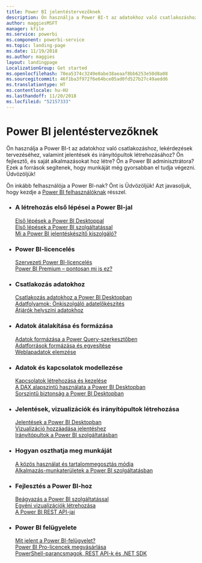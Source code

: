 ```yaml
---
title: Power BI jelentéstervezőknek
description: Ön használja a Power BI-t az adatokhoz való csatlakozáshoz, lekérdezések tervezéséhez, valamint jelentések és irányítópultok létrehozásához? Ön fejlesztő, és saját alkalmazásokat hoz létre, vagy Power BI-rendszergazda?
author: maggiesMSFT
manager: kfile
ms.service: powerbi
ms.component: powerbi-service
ms.topic: landing-page
ms.date: 11/19/2018
ms.author: maggies
layout: landingpage
LocalizationGroup: Get started
ms.openlocfilehash: 70ea5374c3249e0abe38aeaaf8bb6253e50d8a08
ms.sourcegitcommit: 46f1ba3f972f6e64bce05ad0fd527b27c49aedd6
ms.translationtype: HT
ms.contentlocale: hu-HU
ms.lasthandoff: 11/20/2018
ms.locfileid: "52157333"
---
```

# <a name="power-bi-for-report-designers"></a>Power BI jelentéstervezőknek

Ön használja a Power BI-t az adatokhoz való csatlakozáshoz, lekérdezések tervezéséhez, valamint jelentések és irányítópultok létrehozásához? Ön fejlesztő, és saját alkalmazásokat hoz létre? Ön a Power BI adminisztrátora? Ezek a források segítenek, hogy munkáját még gyorsabban el tudja végezni. Üdvözöljük!

Ön inkább felhasználója a Power BI-nak? Önt is Üdvözöljük! Azt javasoljuk, hogy kezdje a [Power BI felhasználóknak](consumer/power-bi-consumer-landing.md) résszel.

<ul class="panelContent cardsF"> 
              <li> 
                             <div class="cardSize"> 
                                           <div class="cardPadding"> 
                                                          <div class="card"> 
                                                                        <div class="cardText"> 
                                                                                      <h3>A létrehozás első lépései a Power BI-jal</h3> 
                                                                                      <p></p>
                                                                                            <a href="desktop-what-is-desktop.md">Első lépések a Power BI Desktoppal</a><br/> 
                                                                                            <a href="power-bi-overview.md">Első lépések a Power BI szolgáltatással</a><br/> 
                                                                                            <a href="report-server/get-started.md">Mi a Power BI jelentéskészítő kiszolgáló?</a>
                                                                        </div> 
                                                          </div> 
                                           </div> 
                             </div> 
              </li>
              <li> 
                             <div class="cardSize"> 
                                           <div class="cardPadding"> 
                                                          <div class="card"> 
                                                                        <div class="cardText"> 
                                                                                      <h3>Power BI-licencelés</h3> 
                                                                                      <p></p>
                                                                                            <a href="service-admin-licensing-organization.md">Szervezeti Power BI-licencelés</a><br/> 
                                                                                            <a href="service-premium.md">Power BI Premium – pontosan mi is ez?</a> 
                                                                        </div> 
                                                          </div> 
                                           </div> 
                             </div> 
              </li>
              <li> 
                             <div class="cardSize"> 
                                           <div class="cardPadding"> 
                                                          <div class="card"> 
                                                                        <div class="cardText"> 
                                                                                      <h3>Csatlakozás adatokhoz</h3> 
                                                                                      <p></p>
                                                                                            <a href="desktop-quickstart-connect-to-data.md">Csatlakozás adatokhoz a Power BI Desktopban</a><br/> 
                                                                                            <a href="service-dataflows-overview.md">Adatfolyamok: Önkiszolgáló adatelőkészítés</a><br/> 
                                                                                            <a href="service-gateway-install.md">Átjárók helyszíni adatokhoz</a>
                                                                        </div> 
                                                          </div> 
                                           </div> 
                             </div> 
              </li>
              <li> 
                             <div class="cardSize"> 
                                           <div class="cardPadding"> 
                                                          <div class="card"> 
                                                                        <div class="cardText"> 
                                                                                      <h3>Adatok átalakítása és formázása</h3> 
                                                                                      <p></p>
                                                                                            <a href="desktop-common-query-tasks.md">Adatok formázása a Power Query-szerkesztőben</a><br/> 
                                                                                            <a href="desktop-shape-and-combine-data.md">Adatforrások formázása és egyesítése</a><br/> 
                                                                                            <a href="desktop-tutorial-importing-and-analyzing-data-from-a-web-page.md">Weblapadatok elemzése</a>
                                                                        </div> 
                                                          </div> 
                                           </div> 
                             </div> 
              </li>
              <li> 
                             <div class="cardSize"> 
                                           <div class="cardPadding"> 
                                                          <div class="card"> 
                                                                       <div class="cardText"> 
                                                                                      <h3>Adatok és kapcsolatok modellezése</h3> 
                                                                                      <p></p>
                                                                                            <a href="desktop-create-and-manage-relationships.md">Kapcsolatok létrehozása és kezelése</a><br/>
                                                                                            <a href="desktop-quickstart-learn-dax-basics.md">A DAX alapszintű használata a Power BI Desktopban</a><br/> 
                                                                                            <a href="service-admin-rls.md">Sorszintű biztonság a Power BI Desktopban</a> 
                                                                        </div> 
                                                          </div> 
                                           </div> 
                             </div> 
              </li>
              <li> 
                             <div class="cardSize"> 
                                           <div class="cardPadding"> 
                                                          <div class="card"> 
                                                                        <div class="cardText"> 
                                                                                      <h3>Jelentések, vizualizációk és irányítópultok létrehozása</h3> 
                                                                                      <p></p>
                                                                                            <a href="desktop-report-view.md">Jelentések a Power BI Desktopban</a><br/> 
                                                                                            <a href="power-bi-report-add-visualizations-i.md">Vizualizáció hozzáadása jelentéshez</a><br/> 
                                                                                            <a href="service-dashboard-create.md">Irányítópultok a Power BI szolgáltatásban</a>
                                                                        </div> 
                                                          </div> 
                                           </div> 
                             </div> 
              </li>
              <li> 
                             <div class="cardSize"> 
                                           <div class="cardPadding"> 
                                                          <div class="card"> 
                                                                        <div class="cardText"> 
                                                                                      <h3>Hogyan oszthatja meg munkáját</h3> 
                                                                                      <p></p>
                                                                                            <a href="service-how-to-collaborate-distribute-dashboards-reports.md">A közös használat és tartalommegosztás módja</a><br/>
                                                                                            <a href="service-create-workspaces.md">Alkalmazás-munkaterületek a Power BI szolgáltatásban</a> 
                                                                        </div> 
                                                          </div> 
                                           </div> 
                             </div> 
              </li>
              <li> 
                             <div class="cardSize"> 
                                           <div class="cardPadding"> 
                                                          <div class="card"> 
                                                                        <div class="cardText"> 
                                                                                      <h3>Fejlesztés a Power BI-hoz</h3> 
                                                                                      <p></p>
                                                                                            <a href="developer/embedding.md">Beágyazás a Power BI szolgáltatással</a><br/> 
                                                                                            <a href="developer/custom-visual-develop-tutorial.md">Egyéni vizualizációk létrehozása</a><br/> 
                                                                                            <a href="https://docs.microsoft.com/rest/api/power-bi">A Power BI REST API-jai</a>
                                                                        </div> 
                                                          </div> 
                                           </div> 
                             </div> 
              </li>
              <li> 
                             <div class="cardSize"> 
                                           <div class="cardPadding"> 
                                                          <div class="card"> 
                                                                        <div class="cardText"> 
                                                                                      <h3>Power BI felügyelete</h3> 
                                                                                      <p></p>
                                                                                            <a href="service-admin-administering-power-bi-in-your-organization.md">Mit jelent a Power BI-felügyelet?</a><br/> 
                                                                                            <a href="service-admin-purchasing-power-bi-pro.md">Power BI Pro-licencek megvásárlása</a><br/>
                                                                                            <a href="service-admin-reference.md">PowerShell-parancsmagok, REST API-k és .NET SDK</a>
                                                                        </div> 
                                                          </div> 
                                           </div> 
                             </div> 
              </li>
</ul>



